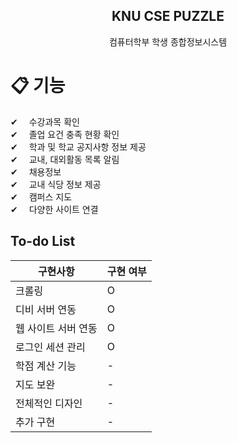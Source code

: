 <h2 align="center">
  KNU CSE PUZZLE
</h2>

<p align="center"> 컴퓨터학부 학생 종합정보시스템</p>

# 📋 기능
✔ 　수강과목 확인   
✔ 　졸업 요건 충족 현황 확인  
✔ 　학과 및 학교 공지사항 정보 제공  
✔ 　교내, 대외활동 목록 알림  
✔ 　채용정보  
✔ 　교내 식당 정보 제공  
✔ 　캠퍼스 지도  
✔ 　다양한 사이트 연결  

To-do List
----------

| 구현사항                                  | 구현 여부 |
| ----------------------------------------- | --------- |
| 크롤링                             | O         |
| 디비 서버 연동                  | O        |
| 웹 사이트 서버 연동                               | O         |
| 로그인 세션 관리           | O         |
| 학점 계산 기능           | -         |
| 지도 보완           | -         |
| 전체적인 디자인           | -         |
| 추가 구현           | -         |

